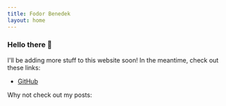 ```yaml
---
title: Fodor Benedek
layout: home
---
```

### Hello there 👋

I'll be adding more stuff to this website soon!
In the meantime, check out these links:

- [GitHub](/l/gh)

Why not check out my posts: